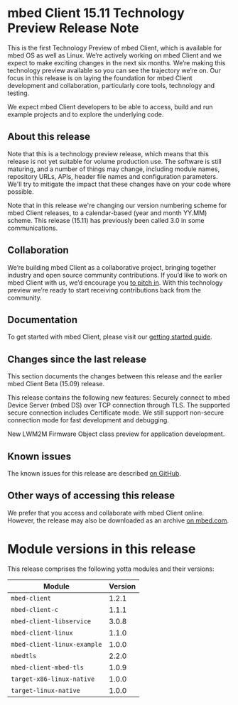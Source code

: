 # mbed Client 15.11 Technology Preview Release Note

This is the first Technology Preview of mbed Client, which is available for mbed OS as well as Linux. We’re actively working on mbed Client and we expect to make exciting changes in the next six months. We’re making this technology preview available so you can see the trajectory we’re on. Our focus in this release is on laying the foundation for mbed Client development and collaboration, particularly core tools, technology and testing.

We expect mbed Client developers to be able to access, build and run example projects and to explore the underlying code.

## About this release

Note that this is a technology preview release, which means that this release is not yet suitable for volume production use. The software is still maturing, and a number of things may change, including module names, repository URLs, APIs, header file names and configuration parameters. We'll try to mitigate the impact that these changes have on your code where possible.

Note that in this release we're changing our version numbering scheme for mbed Client releases, to a calendar-based (year and month YY.MM) scheme. This release (15.11) has previously been called 3.0 in some communications.

## Collaboration

We’re building mbed Client as a collaborative project, bringing together industry and open source community contributions. If you’d like to work on mbed Client with us, we’d encourage you [to pitch in](https://github.com/ARMmbed/mbed-os/blob/master/CONTRIBUTING.md). With this technology preview we’re ready to start receiving contributions back from the community.

## Documentation

To get started with mbed Client, please visit our [getting started guide](https://docs.mbed.com/docs/mbed-client-guide/en/latest/).

## Changes since the last release

This section documents the changes between this release and the earlier mbed Client Beta (15.09) release.

This release contains the following new features:
Securely connect to mbed Device Server (mbed DS) over TCP connection through TLS. The supported secure connection includes Certificate mode. We still support non-secure connection mode for fast development and debugging.

New LWM2M Firmware Object class preview for application development.

## Known issues

The known issues for this release are described [on GitHub](https://github.com/ARMmbed/mbed-client/blob/master/docs/known-issues-mbed-client1511.md).

## Other ways of accessing this release

We prefer that you access and collaborate with mbed Client online. However, the release may also be downloaded as an archive [on mbed.com](https://www.mbed.com/en/development/software/mbed-client/releases/mbed-client1511/).

# Module versions in this release

This release comprises the following yotta modules and their versions:
 

| Module                           |  Version    |
|----------------------------------|-------------|
| `mbed-client`                    |   1.2.1	   |
| `mbed-client-c`                  |   1.1.1	   |
| `mbed-client-libservice`         |   3.0.8	   |
| `mbed-client-linux`              |   1.1.0	   |
| `mbed-client-linux-example`  	   |   1.0.0	   |
| `mbedtls`  	 		                 |   2.2.0	   |
| `mbed-client-mbed-tls`           |   1.0.9	   |
| `target-x86-linux-native`        |   1.0.0	   |
| `target-linux-native`            |   1.0.0	   |



